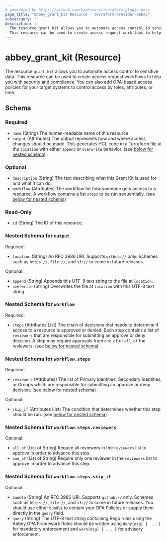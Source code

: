 ```yaml
---
# generated by https://github.com/hashicorp/terraform-plugin-docs
page_title: "abbey_grant_kit Resource - terraform-provider-abbey"
subcategory: ""
description: |-
  The resource grant_kit allows you to automate access control to sensitive data.
  This resource can be used to create access request workflows to help you with security and compliance. You can also add OPA-based access policies for your target systems to control access by roles, attributes, or time.
---
```


# abbey_grant_kit (Resource)

The resource `grant_kit` allows you to automate access control to sensitive data.
This resource can be used to create access request workflows to help you with security and compliance. You can also add OPA-based access policies for your target systems to control access by roles, attributes, or time.



<!-- schema generated by tfplugindocs -->
## Schema

### Required

- `name` (String) The human-readable name of this resource.
- `output` (Attributes) The output represents how and where access changes should be made. This generates HCL code in a Terraform file at the `location` with either `append` or `overwrite` behavior. (see [below for nested schema](#nestedatt--output))

### Optional

- `description` (String) The text describing what this Grant Kit is used for and what it can do.
- `workflow` (Attributes) The workflow for _how_ someone gets access to a resource. A workflow contains a list `steps` to be run sequentially. (see [below for nested schema](#nestedatt--workflow))

### Read-Only

- `id` (String) The ID of this resource.

<a id="nestedatt--output"></a>
### Nested Schema for `output`

Required:

- `location` (String) An RFC 3986 URI. Supports `github://` only. Schemes such as `https://`, `file://`, and `s3://` to come in future releases.

Optional:

- `append` (String) Appends this UTF-8 text string to the file at `location`.
- `overwrite` (String) Overwrites the file at `location` with this UTF-8 text string.


<a id="nestedatt--workflow"></a>
### Nested Schema for `workflow`

Required:

- `steps` (Attributes List) The chain of decisions that needs to determine if access to a resource is approved or denied. Each step contains a list of `reviewers` that are responsible for submitting an approve or deny decision. A step may require approvals from `one_of` or `all_of` the reviewers. (see [below for nested schema](#nestedatt--workflow--steps))

<a id="nestedatt--workflow--steps"></a>
### Nested Schema for `workflow.steps`

Required:

- `reviewers` (Attributes) The list of Primary Identities, Secondary Identities, or Groups which are responsible for submitting an approve or deny decision. (see [below for nested schema](#nestedatt--workflow--steps--reviewers))

Optional:

- `skip_if` (Attributes List) The condition that determines whether this step should be run. (see [below for nested schema](#nestedatt--workflow--steps--skip_if))

<a id="nestedatt--workflow--steps--reviewers"></a>
### Nested Schema for `workflow.steps.reviewers`

Optional:

- `all_of` (List of String) Require all reviewers in the `reviewers` list to approve in order to advance this step.
- `one_of` (List of String) Require only one reviewer in the `reviewers` list to approve in order to advance this step.


<a id="nestedatt--workflow--steps--skip_if"></a>
### Nested Schema for `workflow.steps.skip_if`

Optional:

- `bundle` (String) An RFC 3986 URI. Supports `github://` only. Schemes such as `https://`, `file://`, and `s3://` to come in future releases. You should use either `bundle` to contain your OPA Policies or supply them directly in the `query` field.
- `query` (String) The UTF-8 text string containing Rego rules using the Abbey OPA Framework.Rules should be written using `deny[msg] { ... }` for mandatory enforcement and `warn[msg] { ... }` for advisory enforcement.


